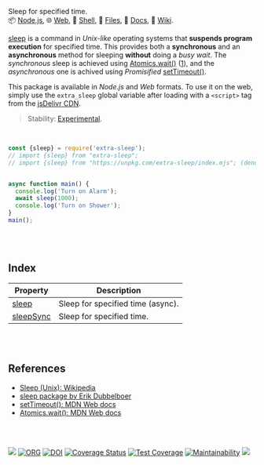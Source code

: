 Sleep for specified time.<br>
📦 [Node.js](https://www.npmjs.com/package/extra-sleep),
🌐 [Web](https://www.npmjs.com/package/extra-sleep.web),
🐚 [Shell](https://www.npmjs.com/package/extra-sleep.sh),
📜 [Files](https://unpkg.com/extra-sleep/),
📰 [Docs](https://nodef.github.io/extra-sleep/),
📘 [Wiki](https://github.com/nodef/extra-sleep/wiki/).

[sleep] is a command in *Unix-like* operating systems that **suspends program**
**execution** for specified time. This provides both a **synchronous** and an
**asynchronous** method for sleeping **without** doing a *busy wait*. The
*synchronous* sleep is achieved using [Atomics.wait()] ([1]), and the
*asynchronous* one is achived using *Promisified* [setTimeout()].

This package is available in *Node.js* and *Web* formats. To use it on the web,
simply use the `extra_sleep` global variable after loading with a `<script>`
tag from the [jsDelivr CDN].

> Stability: [Experimental](https://www.youtube.com/watch?v=L1j93RnIxEo).

[sleep]: https://github.com/nodef/extra-sleep/wiki/sleep
[Atomics.wait()]: https://developer.mozilla.org/en-US/docs/Web/JavaScript/Reference/Global_Objects/Atomics/wait
[setTimeout()]: https://developer.mozilla.org/en-US/docs/Web/API/setTimeout
[jsDelivr CDN]: https://cdn.jsdelivr.net/npm/extra-sleep.web/index.js
[1]: https://www.npmjs.com/package/sleep


<br>

```javascript
const {sleep} = require('extra-sleep');
// import {sleep} from "extra-sleep";
// import {sleep} from "https://unpkg.com/extra-sleep/index.mjs"; (deno)


async function main() {
  console.log('Turn on Alarm');
  await sleep(1000);
  console.log('Turn on Shower');
}
main();
```

<br>
<br>


## Index

| Property | Description |
|  ----  |  ----  |
| [sleep] | Sleep for specified time (async). |
| [sleepSync] | Sleep for specified time. |

<br>
<br>


## References

- [Sleep (Unix): Wikipedia](https://en.wikipedia.org/wiki/Sleep_(Unix))
- [sleep package by Erik Dubbelboer](https://www.npmjs.com/package/sleep)
- [setTimeout(): MDN Web docs](https://developer.mozilla.org/en-US/docs/Web/API/setTimeout)
- [Atomics.wait(): MDN Web docs](https://developer.mozilla.org/en-US/docs/Web/JavaScript/Reference/Global_Objects/Atomics/wait)


<br>
<br>

[![](https://img.youtube.com/vi/rCSCPujLs14/maxresdefault.jpg)](https://www.youtube.com/watch?v=rCSCPujLs14)
[![ORG](https://img.shields.io/badge/org-nodef-green?logo=Org)](https://nodef.github.io)
[![DOI](https://zenodo.org/badge/479976846.svg)](https://zenodo.org/badge/latestdoi/479976846)
[![Coverage Status](https://coveralls.io/repos/github/nodef/extra-sleep/badge.svg?branch=master)](https://coveralls.io/github/nodef/extra-sleep?branch=master)
[![Test Coverage](https://api.codeclimate.com/v1/badges/6b49dadb0d8ee557b056/test_coverage)](https://codeclimate.com/github/nodef/extra-sleep/test_coverage)
[![Maintainability](https://api.codeclimate.com/v1/badges/6b49dadb0d8ee557b056/maintainability)](https://codeclimate.com/github/nodef/extra-sleep/maintainability)
![](https://ga-beacon.deno.dev/G-RC63DPBH3P:SH3Eq-NoQ9mwgYeHWxu7cw/github.com/nodef/extra-sleep)

[sleep]: https://github.com/nodef/extra-sleep/wiki/sleep
[sleepSync]: https://github.com/nodef/extra-sleep/wiki/sleepSync
